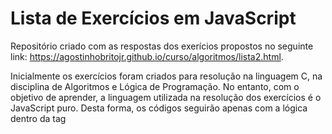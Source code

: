 # Lista de Exercícios em JavaScript

Repositório criado com as respostas dos exerícios propostos no seguinte link:
    https://agostinhobritojr.github.io/curso/algoritmos/lista2.html.
    
Inicialmente os exercícios foram criados para resolução na linguagem C, na disciplina de Algoritmos e Lógica de Programação. No entanto, com o objetivo de aprender, a linguagem utilizada na resolução dos exercícios é o JavaScript puro. Desta forma, os códigos seguirão apenas com a lógica dentro da tag <script>.

obs1: A questão 2 não foi feita por preguiça em refazer um código que foi feito várias vezes como exercício durante as aulas;

obs2: Algumas questões foram resolvidas utilizando funções para exercitar o método. Sei que poderiam ser resolvidas de forma mais simples.
